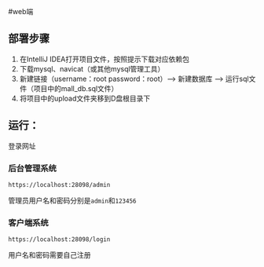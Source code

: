 #web端
## 部署步骤
1. 在IntelliJ IDEA打开项目文件，按照提示下载对应依赖包
2. 下载mysql、navicat（或其他mysql管理工具）
3. 新建链接（username：root password：root）--> 新建数据库 --> 运行sql文件（项目中的mall_db.sql文件）
4. 将项目中的upload文件夹移到D盘根目录下

## 运行：
登录网址
### 后台管理系统
```
https://localhost:28098/admin
```
管理员用户名和密码分别是`admin`和`123456`
### 客户端系统
```
https://localhost:28098/login
```
用户名和密码需要自己注册
